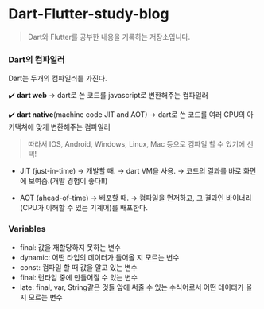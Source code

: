 # Dart-Flutter-study-blog
> Dart와 Flutter를 공부한 내용을 기록하는 저장소입니다.

### Dart의 컴파일러
Dart는 두개의 컴파일러를 가진다. 

✔️ **dart web**
→ dart로 쓴 코드를 javascript로 변환해주는 컴파일러

✔️ **dart native**(machine code JIT and AOT)
→ dart로 쓴 코드를 여러 CPU의 아키택쳐에 맞게 변환해주는 컴파일러
> 따라서 IOS, Android, Windows, Linux, Mac 등으로 컴파일 할 수 있기에 선택!

* JIT (just-in-time) 
→ 개발할 때.
→ dart VM을 사용.
→ 코드의 결과를 바로 화면에 보여줌.(개발 경험이 좋다!!)

* AOT (ahead-of-time)
→ 배포할 때.
→ 컴파일을 먼저하고, 그 결과인 바이너리(CPU가 이해할 수 있는 기계어)를 배포한다.


### Variables
- final: 값을 재할당하지 못하는 변수
- dynamic: 어떤 타입의 데이터가 들어올 지 모르는 변수
- const: 컴파일 할 때 값을 알고 있는 변수
- final: 런타임 중에 만들어질 수 있는 변수
- late: final, var, String같은 것들 앞에 써줄 수 있는 수식어로서 어떤 데이터가 올 지 모르는 변수
